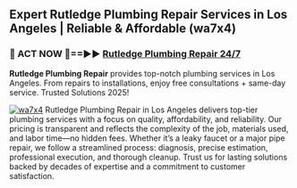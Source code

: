 ## Expert Rutledge Plumbing Repair Services in Los Angeles | Reliable & Affordable (wa7x4)  

<h3>🚿 ACT NOW 🌟==►► <a href="https://tinyurl.com/2ne6vx2x" rel="nofollow">Rutledge Plumbing Repair 24/7</a></h3>

**Rutledge Plumbing Repair** provides top-notch plumbing services in Los Angeles. From repairs to installations, enjoy free consultations + same-day service. Trusted Solutions 2025!

[![wa7x4](https://i.imgur.com/4PFF4AK.jpeg)](https://tinyurl.com/2ne6vx2x)
Rutledge Plumbing Repair in Los Angeles delivers top-tier plumbing services with a focus on quality, affordability, and reliability. Our pricing is transparent and reflects the complexity of the job, materials used, and labor time—no hidden fees. Whether it’s a leaky faucet or a major pipe repair, we follow a streamlined process: diagnosis, precise estimation, professional execution, and thorough cleanup. Trust us for lasting solutions backed by decades of expertise and a commitment to customer satisfaction.